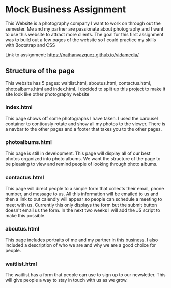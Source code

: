 # Mock Business Assignment

This Website is a photography company I want to work on through out the semester. Me and my partner are passionate about photography and I want to use this website to attract more clients. The goal for this first assignment was to build out a few pages of the website so I could practice my skills with Bootstrap and CSS

Link to assignment: https://nathanvazquez.github.io/vidamedia/

## Structure of the page

This website has 5 pages: waitlist.html, aboutus.html, contactus.html, photoalbums.html and index.html. I decided to split up this project to make it site look like other photography website

### index.html

This page shows off some photographs I have taken. I used the carousel container to contiously rotate and show all my photos to the viewer. There is a navbar to the other pages and a footer that takes you to the other pages.

### photoalbums.html

This page is still in development. This page will display all of our best photos organized into photo albums. We want the structure of the page to be pleasing to view and remind people of looking through photo albums. 

### contactus.html

This page will direct people to a simple form that collects their email, phone number, and message to us. All this information will be emailed to us and then a link to out calendly will appear so people can schedule a meeting to meet with us. Currently this only displays the form but the submit button doesn't email us the form. In the next two weeks I will add the JS script to make this possible.

### aboutus.html

This page includes portraits of me and my partner in this business. I also included a description of who we are and why we are a good choice for people.

### waitlist.html

The waitlist has a form that people can use to sign up to our newsletter. This will give people a way to stay in touch with us as we grow.

